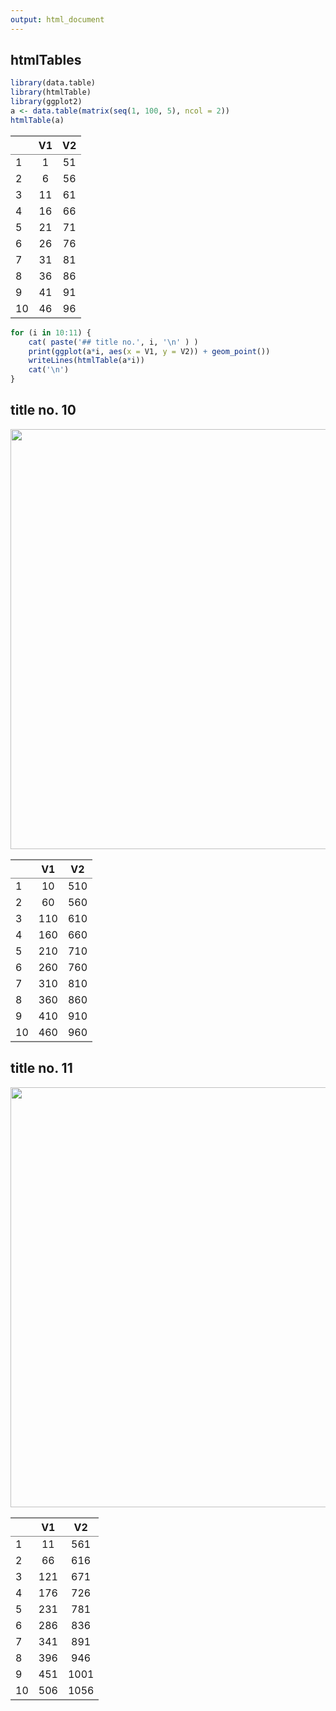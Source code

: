 ```yaml
---
output: html_document
---
```


## htmlTables



```r
library(data.table)
library(htmlTable)
library(ggplot2)
a <- data.table(matrix(seq(1, 100, 5), ncol = 2))
htmlTable(a)
```

<table class='gmisc_table' style='border-collapse: collapse; margin-top: 1em; margin-bottom: 1em;' >
<thead>
<tr>
<th style='border-bottom: 1px solid grey; border-top: 2px solid grey;'> </th>
<th style='border-bottom: 1px solid grey; border-top: 2px solid grey; text-align: center;'>V1</th>
<th style='border-bottom: 1px solid grey; border-top: 2px solid grey; text-align: center;'>V2</th>
</tr>
</thead>
<tbody>
<tr>
<td style='text-align: left;'>1</td>
<td style='text-align: center;'>1</td>
<td style='text-align: center;'>51</td>
</tr>
<tr>
<td style='text-align: left;'>2</td>
<td style='text-align: center;'>6</td>
<td style='text-align: center;'>56</td>
</tr>
<tr>
<td style='text-align: left;'>3</td>
<td style='text-align: center;'>11</td>
<td style='text-align: center;'>61</td>
</tr>
<tr>
<td style='text-align: left;'>4</td>
<td style='text-align: center;'>16</td>
<td style='text-align: center;'>66</td>
</tr>
<tr>
<td style='text-align: left;'>5</td>
<td style='text-align: center;'>21</td>
<td style='text-align: center;'>71</td>
</tr>
<tr>
<td style='text-align: left;'>6</td>
<td style='text-align: center;'>26</td>
<td style='text-align: center;'>76</td>
</tr>
<tr>
<td style='text-align: left;'>7</td>
<td style='text-align: center;'>31</td>
<td style='text-align: center;'>81</td>
</tr>
<tr>
<td style='text-align: left;'>8</td>
<td style='text-align: center;'>36</td>
<td style='text-align: center;'>86</td>
</tr>
<tr>
<td style='text-align: left;'>9</td>
<td style='text-align: center;'>41</td>
<td style='text-align: center;'>91</td>
</tr>
<tr>
<td style='border-bottom: 2px solid grey; text-align: left;'>10</td>
<td style='border-bottom: 2px solid grey; text-align: center;'>46</td>
<td style='border-bottom: 2px solid grey; text-align: center;'>96</td>
</tr>
</tbody>
</table>

```r
for (i in 10:11) {
    cat( paste('## title no.', i, '\n' ) ) 
    print(ggplot(a*i, aes(x = V1, y = V2)) + geom_point())
    writeLines(htmlTable(a*i))
    cat('\n')
}
```

## title no. 10 
<img src="test45_files/figure-html/unnamed-chunk-1-1.png" width="672" /><table class='gmisc_table' style='border-collapse: collapse; margin-top: 1em; margin-bottom: 1em;' >
<thead>
<tr>
<th style='border-bottom: 1px solid grey; border-top: 2px solid grey;'> </th>
<th style='border-bottom: 1px solid grey; border-top: 2px solid grey; text-align: center;'>V1</th>
<th style='border-bottom: 1px solid grey; border-top: 2px solid grey; text-align: center;'>V2</th>
</tr>
</thead>
<tbody>
<tr>
<td style='text-align: left;'>1</td>
<td style='text-align: center;'>10</td>
<td style='text-align: center;'>510</td>
</tr>
<tr>
<td style='text-align: left;'>2</td>
<td style='text-align: center;'>60</td>
<td style='text-align: center;'>560</td>
</tr>
<tr>
<td style='text-align: left;'>3</td>
<td style='text-align: center;'>110</td>
<td style='text-align: center;'>610</td>
</tr>
<tr>
<td style='text-align: left;'>4</td>
<td style='text-align: center;'>160</td>
<td style='text-align: center;'>660</td>
</tr>
<tr>
<td style='text-align: left;'>5</td>
<td style='text-align: center;'>210</td>
<td style='text-align: center;'>710</td>
</tr>
<tr>
<td style='text-align: left;'>6</td>
<td style='text-align: center;'>260</td>
<td style='text-align: center;'>760</td>
</tr>
<tr>
<td style='text-align: left;'>7</td>
<td style='text-align: center;'>310</td>
<td style='text-align: center;'>810</td>
</tr>
<tr>
<td style='text-align: left;'>8</td>
<td style='text-align: center;'>360</td>
<td style='text-align: center;'>860</td>
</tr>
<tr>
<td style='text-align: left;'>9</td>
<td style='text-align: center;'>410</td>
<td style='text-align: center;'>910</td>
</tr>
<tr>
<td style='border-bottom: 2px solid grey; text-align: left;'>10</td>
<td style='border-bottom: 2px solid grey; text-align: center;'>460</td>
<td style='border-bottom: 2px solid grey; text-align: center;'>960</td>
</tr>
</tbody>
</table>

## title no. 11 
<img src="test45_files/figure-html/unnamed-chunk-1-2.png" width="672" /><table class='gmisc_table' style='border-collapse: collapse; margin-top: 1em; margin-bottom: 1em;' >
<thead>
<tr>
<th style='border-bottom: 1px solid grey; border-top: 2px solid grey;'> </th>
<th style='border-bottom: 1px solid grey; border-top: 2px solid grey; text-align: center;'>V1</th>
<th style='border-bottom: 1px solid grey; border-top: 2px solid grey; text-align: center;'>V2</th>
</tr>
</thead>
<tbody>
<tr>
<td style='text-align: left;'>1</td>
<td style='text-align: center;'>11</td>
<td style='text-align: center;'>561</td>
</tr>
<tr>
<td style='text-align: left;'>2</td>
<td style='text-align: center;'>66</td>
<td style='text-align: center;'>616</td>
</tr>
<tr>
<td style='text-align: left;'>3</td>
<td style='text-align: center;'>121</td>
<td style='text-align: center;'>671</td>
</tr>
<tr>
<td style='text-align: left;'>4</td>
<td style='text-align: center;'>176</td>
<td style='text-align: center;'>726</td>
</tr>
<tr>
<td style='text-align: left;'>5</td>
<td style='text-align: center;'>231</td>
<td style='text-align: center;'>781</td>
</tr>
<tr>
<td style='text-align: left;'>6</td>
<td style='text-align: center;'>286</td>
<td style='text-align: center;'>836</td>
</tr>
<tr>
<td style='text-align: left;'>7</td>
<td style='text-align: center;'>341</td>
<td style='text-align: center;'>891</td>
</tr>
<tr>
<td style='text-align: left;'>8</td>
<td style='text-align: center;'>396</td>
<td style='text-align: center;'>946</td>
</tr>
<tr>
<td style='text-align: left;'>9</td>
<td style='text-align: center;'>451</td>
<td style='text-align: center;'>1001</td>
</tr>
<tr>
<td style='border-bottom: 2px solid grey; text-align: left;'>10</td>
<td style='border-bottom: 2px solid grey; text-align: center;'>506</td>
<td style='border-bottom: 2px solid grey; text-align: center;'>1056</td>
</tr>
</tbody>
</table>

